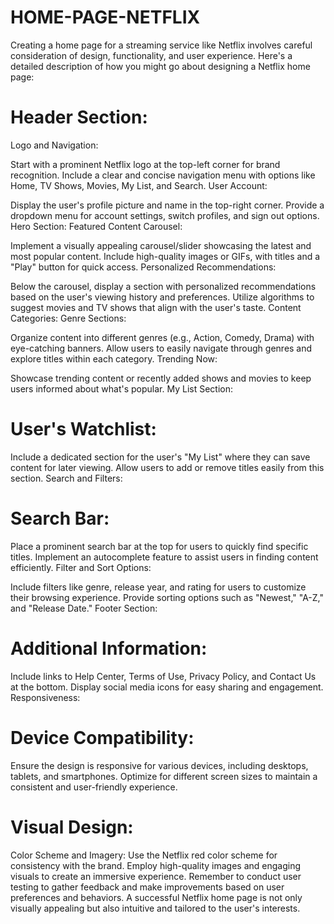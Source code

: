 # HOME-PAGE-NETFLIX
Creating a home page for a streaming service like Netflix involves careful consideration of design, functionality, and user experience. Here's a detailed description of how you might go about designing a Netflix home page:
 
# Header Section:
Logo and Navigation:

Start with a prominent Netflix logo at the top-left corner for brand recognition.
Include a clear and concise navigation menu with options like Home, TV Shows, Movies, My List, and Search.
User Account:

Display the user's profile picture and name in the top-right corner.
Provide a dropdown menu for account settings, switch profiles, and sign out options.
Hero Section:
Featured Content Carousel:

Implement a visually appealing carousel/slider showcasing the latest and most popular content.
Include high-quality images or GIFs, with titles and a "Play" button for quick access.
Personalized Recommendations:

Below the carousel, display a section with personalized recommendations based on the user's viewing history and preferences.
Utilize algorithms to suggest movies and TV shows that align with the user's taste.
Content Categories:
Genre Sections:

Organize content into different genres (e.g., Action, Comedy, Drama) with eye-catching banners.
Allow users to easily navigate through genres and explore titles within each category.
Trending Now:

Showcase trending content or recently added shows and movies to keep users informed about what's popular.
My List Section:
# User's Watchlist:
Include a dedicated section for the user's "My List" where they can save content for later viewing.
Allow users to add or remove titles easily from this section.
Search and Filters:
# Search Bar:

Place a prominent search bar at the top for users to quickly find specific titles.
Implement an autocomplete feature to assist users in finding content efficiently.
Filter and Sort Options:

Include filters like genre, release year, and rating for users to customize their browsing experience.
Provide sorting options such as "Newest," "A-Z," and "Release Date."
Footer Section:
# Additional Information:
Include links to Help Center, Terms of Use, Privacy Policy, and Contact Us at the bottom.
Display social media icons for easy sharing and engagement.
Responsiveness:
# Device Compatibility:
Ensure the design is responsive for various devices, including desktops, tablets, and smartphones.
Optimize for different screen sizes to maintain a consistent and user-friendly experience.
# Visual Design:
Color Scheme and Imagery:
Use the Netflix red color scheme for consistency with the brand.
Employ high-quality images and engaging visuals to create an immersive experience.
Remember to conduct user testing to gather feedback and make improvements based on user preferences and behaviors. A successful Netflix home page is not only visually appealing but also intuitive and tailored to the user's interests.




